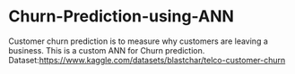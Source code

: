 # Churn-Prediction-using-ANN
Customer churn prediction is to measure why customers are leaving a business.
This is a custom ANN for Churn prediction.
Dataset:https://www.kaggle.com/datasets/blastchar/telco-customer-churn
